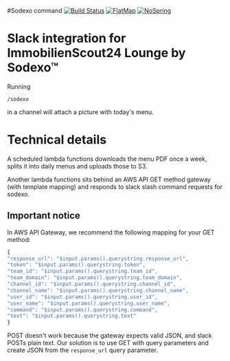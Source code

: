 #Sodexo command
[![Build Status](https://travis-ci.org/ImmobilienScout24/slack-sodexo.svg?branch=master)](https://travis-ci.org/ImmobilienScout24/slack-sodexo)
[![FlatMap](https://img.shields.io/badge/flatmap-certified-brightgreen.svg)](https://github.com/ImmobilienScout24/slack-sodexo)
[![NoSpring](https://img.shields.io/badge/spring-absent-brightgreen.svg)](https://github.com/ImmobilienScout24/slack-sodexo)

# Slack integration for ImmobilienScout24 Lounge by Sodexo™
Running

```irc
/sodexo
```

in a channel will attach a picture with today's menu.

# Technical details
A scheduled lambda functions downloads the menu PDF once a week, splits it into daily menus and uploads those to S3.

Another lambda functions sits behind an AWS API GET method gateway (with template mapping) and responds to slack slash command requests for sodexo.

## Important notice
In AWS API Gateway, we recommend the following mapping for your GET method:

```javascript
{
"response_url": "$input.params().querystring.response_url",
"token": "$input.params().querystring.token",
"team_id": "$input.params().querystring.team_id",
"team_domain": "$input.params().querystring.team_domain",
"channel_id": "$input.params().querystring.channel_id",
"channel_name": "$input.params().querystring.channel_name",
"user_id": "$input.params().querystring.user_id",
"user_name": "$input.params().querystring.user_name",
"command": "$input.params().querystring.command",
"text": "$input.params().querystring.text"
}
```

POST doesn't work because the gateway expects valid JSON, and slack POSTs plain text. Our solution is to use GET with query parameters and create JSON from the `response_url` query parameter.
